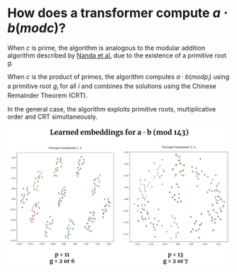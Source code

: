 # How does a transformer compute $a \cdot b (mod c)$?

When $c$ is prime, the algorithm is analogous to the modular addition algorithm described by [Nanda et al.](https://arxiv.org/abs/2301.05217) due to the existence of a primitive root $g$.

When $c$ is the product of primes, the algorithm computes $a \cdot b (mod p_i)$ using a primitive root $g_i$ for all $i$ and combines the solutions using the Chinese Remainder Theorem (CRT).

In the general case, the algorithm exploits primitive roots, multiplicative order and CRT simultaneously.

<p align="center">
  <img src="https://github.com/amudide/multiplication/blob/main/figure.png" alt="Figure"/>
</p>

